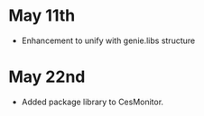 # May 11th

* Enhancement to unify with genie.libs structure

# May 22nd

* Added package library to CesMonitor.